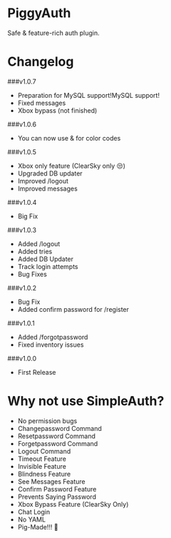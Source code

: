 # PiggyAuth
Safe & feature-rich auth plugin.

# Changelog

###v1.0.7
* Preparation for MySQL support!MySQL support!
* Fixed messages
* Xbox bypass (not finished)

###v1.0.6
* You can now use & for color codes

###v1.0.5
* Xbox only feature (ClearSky only :unamused:)
* Upgraded DB updater
* Improved /logout
* Improved messages

###v1.0.4
* Big Fix

###v1.0.3
* Added /logout
* Added tries
* Added DB Updater
* Track login attempts
* Bug Fixes

###v1.0.2
* Bug Fix
* Added confirm password for /register

###v1.0.1
* Added /forgotpassword
* Fixed inventory issues

###v1.0.0
* First Release

# Why not use SimpleAuth?
* No permission bugs
* Changepassword Command
* Resetpassword Command
* Forgetpassword Command
* Logout Command
* Timeout Feature
* Invisible Feature
* Blindness Feature
* See Messages Feature
* Confirm Password Feature 
* Prevents Saying Password
* Xbox Bypass Feature (ClearSky Only)
* Chat Login
* No YAML
* Pig-Made!!! :pig:
